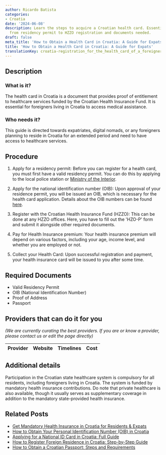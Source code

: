 ```yaml
---
author: Ricardo Batista
categories:
- Croatia
date: '2024-06-08'
description: Learn the steps to acquire a Croatian health card. Essential for expats,
  from residency permit to HZZO registration and documents needed.
draft: false
meta_title: 'How to Obtain a Health Card in Croatia: A Guide for Expats'
title: 'How to Obtain a Health Card in Croatia: A Guide for Expats'
translationKey: croatia-registration_for_the_health_card_of_a_foreigner
---
```


## Description
### What is it?
The health card in Croatia is a document that provides proof of entitlement to healthcare services funded by the Croatian Health Insurance Fund. It is essential for foreigners living in Croatia to access medical assistance.

### Who needs it?
This guide is directed towards expatriates, digital nomads, or any foreigners planning to reside in Croatia for an extended period and need to have access to healthcare services.

## Procedure
1. Apply for a residency permit: Before you can register for a health card, you must first have a valid residency permit. You can do this by applying to the local police station or [Ministry of the Interior](http://www.mup.hr/1266.aspx).

2. Apply for the national identification number (OIB): Upon approval of your residence permit, you will be issued an OIB, which is necessary for the health card application. Details about the OIB numbers can be found [here](http://www.porezna-uprava.hr/en/Pages/oib.aspx).

3. Register with the Croatian Health Insurance Fund (HZZO): This can be done at any HZZO offices. Here, you have to fill out the 'HZO-P' form and submit it alongside other required documents.

4. Pay for Health Insurance premium: Your health insurance premium will depend on various factors, including your age, income level, and whether you are employed or not.

5. Collect your Health Card: Upon successful registration and payment, your health insurance card will be issued to you after some time. 

## Required Documents
- Valid Residency Permit
- OIB (National Identification Number)
- Proof of Address
- Passport

## Providers that can do it for you

_(We are currently curating the best providers. If you are or know a provider, please contact us or edit the page directly)_

| Provider        |     Website     |     Timelines    |       Cost      |
| :-------------: | :-------------: |  :-------------: | :-------------: |

## Additional details
Participation in the Croatian state healthcare system is compulsory for all residents, including foreigners living in Croatia. The system is funded by mandatory health insurance contributions. Do note that private healthcare is also available, though it usually serves as supplementary coverage in addition to the mandatory state-provided health insurance.


## Related Posts

- [Get Mandatory Health Insurance in Croatia for Residents & Expats](https://tramitit.com/guides/croatia/obtaining_health_insurance/)
- [How to Obtain Your Personal Identification Number (OIB) in Croatia](https://tramitit.com/guides/croatia/assignment_of_personal_identification_number_(oib)/)
- [Applying for a National ID Card in Croatia: Full Guide](https://tramitit.com/guides/croatia/issuance_of_id_card/)
- [How to Register Foreign Residence in Croatia: Step-by-Step Guide](https://tramitit.com/guides/croatia/registration_of_foreigners_residence/)
- [How to Obtain a Croatian Passport: Steps and Requirements](https://tramitit.com/guides/croatia/issuance_of_passport/)